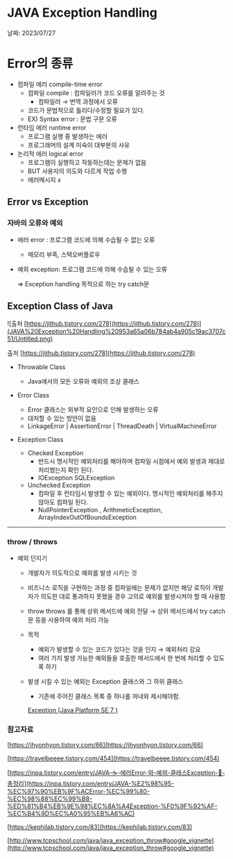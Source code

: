 # JAVA  Exception Handling

날짜: 2023/07/27

# Error의 종류

- 컴파일 에러 compile-time error
    - 컴파일 compile : 컴파일러가 코드 오류를 알려주는 것
        - 컴파일러 → 번역 과정에서 오류
    - 코드가 문법적으로 틀리다/수정할 필요가 있다.
    - EX) Syntax error : 문법 구문 오류
- 런타임 에러 runtime error
    - 프로그램 실행 중 발생하는 에러
    - 프로그래머의 설계 미숙이 대부분의 사유
- 논리적 에러 logical error
    - 프로그램이 실행하고 작동하는데는 문제가 없음
    - BUT  사용자의 의도와 다르게 작업 수행
    - 에러메시지 x

## Error vs Exception

### 자바의 오류와 예외

- 에러 error : 프로그램 코드에 의해 수습될 수 없는 오류
    - 메모리 부족, 스택오버플로우
- 예외 exception: 프로그램 코드에 의해 수습될 수 있는 오류
    
    ⇒ Exception handling 목적으로 하는 try catch문
    

## Exception Class of Java

![출처 [https://jithub.tistory.com/278](https://jithub.tistory.com/278)](JAVA%20Exception%20Handling%20953a65a06b784ab4a905c19ac3707c51/Untitled.png)

출처 [https://jithub.tistory.com/278](https://jithub.tistory.com/278)

- Throwable Class
    - Java에서의 모든 오류와 예외의 조상 클래스
    
- Error Class
    - Error 클래스는 외부적 요인으로 인해 발생하는 오류
    - 대처할 수 있는 방안이 없음
    - LinkageError | AssertionError | ThreadDeath | VirtualMachineError
    
- Exception Class
    - Checked Exception
        - 반드시 명시적인 예외처리를 해야하며 컴파일 시점에서 예외 발생과 제대로 처리했는지 확인 된다.
        - IOException SQLException
    - Unchecked Exception
        - 컴파일 후 런타임시 발생할 수 있는 예외이다. 명시적인 예외처리를 해주지 않아도 컴파일 된다.
        - NullPointerException , ArithmeticException, ArrayIndexOutOfBoundsException
    

---

### throw / throws

- 예외 던지기
    - 개발자가 의도적으로 예외를 발생 시키는 것
    - 비즈니스 로직을 구현하는 과정 중 컴파일에는 문제가 없지만 해당 로직이 개발자가 의도한 대로 통과하지 못했을 경우 고의로 예외를 발생시켜야 할 때 사용함
    - throw throws 를 통해 상위 메서드에 예외 전달 → 상위 메서드에서 try catch문 등을 사용하여 예외 처리 가능
    - 목적
        - 예외가 발생할 수 있는 코드가 있다는 것을 인지 → 예외처리 강요
        - 여러 가지 발생 가능한 예외들을 호출한 메서드에서 한 번에 처리할 수 있도록 하기
    - 발생 시킬 수 있는 예외는 Exception 클래스와 그 하위 클래스
        - 기존에 주어진 클래스 목록 중 하나를 꺼내와 제시해야함.
        
        [Exception (Java Platform SE 7 )](https://docs.oracle.com/javase/7/docs/api///java/lang/Exception.html)
        

### 참고자료

[https://jhyonhyon.tistory.com/66](https://jhyonhyon.tistory.com/66)

[https://travelbeeee.tistory.com/454](https://travelbeeee.tistory.com/454)

[https://inpa.tistory.com/entry/JAVA-☕-에러Error-와-예외-클래스Exception-💯-총정리](https://inpa.tistory.com/entry/JAVA-%E2%98%95-%EC%97%90%EB%9F%ACError-%EC%99%80-%EC%98%88%EC%99%B8-%ED%81%B4%EB%9E%98%EC%8A%A4Exception-%F0%9F%92%AF-%EC%B4%9D%EC%A0%95%EB%A6%AC)

[https://kephilab.tistory.com/83](https://kephilab.tistory.com/83)

[http://www.tcpschool.com/java/java_exception_throw#google_vignette](http://www.tcpschool.com/java/java_exception_throw#google_vignette)
